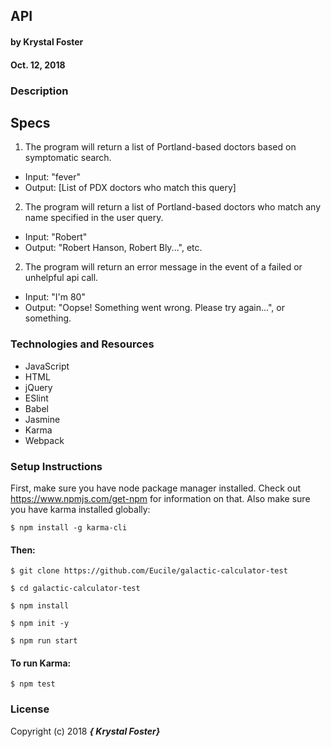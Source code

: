 ## API

#### by Krystal Foster
#### Oct. 12, 2018

### Description




## Specs

1. The program will return a list of Portland-based doctors based on symptomatic search.
  * Input: "fever"
  * Output: [List of PDX doctors who match this query]

2. The program will return a list of Portland-based doctors who match any name specified in the user query.
  * Input: "Robert"
  * Output: "Robert Hanson, Robert Bly...", etc.

2. The program will return an error message in the event of a failed or unhelpful api call.
  * Input: "I'm 80"
  * Output: "Oopse! Something went wrong. Please try again...", or something.


### Technologies and Resources

* JavaScript
* HTML
* jQuery
* ESlint
* Babel
* Jasmine
* Karma
* Webpack


### Setup Instructions

First, make sure you have node package manager installed. Check out https://www.npmjs.com/get-npm for information on that. Also make sure you have karma installed globally:

`$ npm install -g karma-cli`

#### Then:

`$ git clone https://github.com/Eucile/galactic-calculator-test`

`$ cd galactic-calculator-test`

`$ npm install`

`$ npm init -y`

`$ npm run start`


#### To run Karma:

`$ npm test`

### License

Copyright (c) 2018 **_{ Krystal Foster}_**
